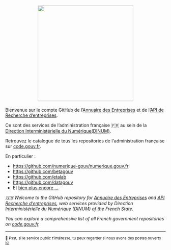 

<h1 align="center">
  <img src="https://github.com/annuaire-entreprises-data-gouv-fr/.github/assets/8900205/b1fb5c11-8199-451c-a0ac-808c9bfa97cd" width="300px" />
</h1>

Bienvenue sur le compte GitHub de l’[Annuaire des Entreprises](https://annuaire-entreprises.data.gouv.fr/) et de l’[API de Recherche d’entreprises](https://api.gouv.fr/les-api/api-recherche-entreprises). 

Ce sont des services de l’administration française 🇫🇷 au sein de la [Direction Interministérielle du Numérique(DINUM)](https://www.numerique.gouv.fr/).

Retrouvez le catalogue de tous les repositories de l'administration française sur [code.gouv.fr](https://code.gouv.fr/public/#/groups).

En particulier :
- https://github.com/numerique-gouv/numerique.gouv.fr
- https://github.com/betagouv
- https://github.com/etalab
- https://github.com/datagouv
- Et [bien plus encore ...](https://code.gouv.fr/public/#/groups)

*🇬🇧 Welcome to the GitHub repository for [Annuaire des Entreprises](https://annuaire-entreprises.data.gouv.fr/) and [API Recherche d’entreprises](https://api.gouv.fr/les-api/api-recherche-entreprises), web services provided by Direction Interministérielle du Numérique (DINUM) of the French State.*

*You can explore a comprehensive list of all French government repositories on [code.gouv.fr](https://code.gouv.fr/public/#/groups).*

---

<sub>🤫 Psst, si le service public t'intéresse, tu peux regarder si nous avons des postes ouverts [ici](https://www.welcometothejungle.com/cs/companies/communaute-beta-gouv/jobs)</sub>

<!--
Made with <3 in 🇫🇷
-->

